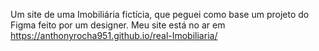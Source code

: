 Um site de uma Imobiliária fictícia, que peguei como base um projeto do Figma feito por um designer.
Meu site está no ar em https://anthonyrocha951.github.io/real-Imobiliaria/
